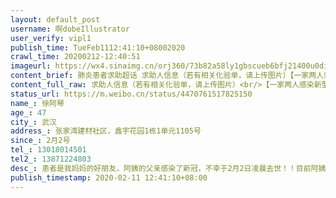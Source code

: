 ```yaml
---
layout: default_post
username: 啊dobeIllustrator
user_verify: vipl1
publish_time: TueFeb1112:41:10+08002020
crawl_time: 20200212-12:40:51
imageurl: https://wx4.sinaimg.cn/orj360/73b82a58ly1gbscueb6bfj21400u0dix.jpg,https://wx4.sinaimg.cn/orj360/73b82a58ly1gbsctf6sg0j20q01a876v.jpg,https://wx2.sinaimg.cn/orj360/73b82a58ly1gbsctfo238j20ku112n0l.jpg
content_brief: 肺炎患者求助超话 求助人信息（若有相关化验单，请上传图片）【一家两人感染新型肺炎，一人已死亡！】【姓名】徐阿琴【年龄】47【所在城市】武汉【所在小区、社区】张家湾建材社区，鑫宇花园1栋1单元1105号【患病时间】2月2号【联系方式】13018014501【其他紧急联系人】13871224803【病情 ...全文
content_full_raw: 求助人信息（若有相关化验单，请上传图片）<br/>【一家两人感染新型肺炎，一人已死亡！】<br/>【姓名】徐阿琴<br/>【年龄】47<br/>【所在城市】武汉<br/>【所在小区、社区】张家湾建材社区，鑫宇花园1栋1单元1105号<br/>【患病时间】2月2号<br/>【联系方式】13018014501<br/>【其他紧急联系人】13871224803<br/>【病情描述】患者是我妈妈的好朋友，阿姨的父亲感染了新冠，不幸于2月2日凌晨去世！！目前阿姨已核酸ct确诊新冠，连续5天高烧39度，咳嗽，胸闷，呼吸困难！！社区只是安排到附近宾馆隔离却无法提供治疗！<br/>今天早上阿姨给我妈妈发微信求救，说呼吸极度困难快撑不住了！！<spanclass="url-icon"><imgalt=[泪]src="//h5.sinaimg.cn/m/emoticon/icon/default/d_lei-1b4b02f8b1.png"style="width:1em;height:1em;"/></span><spanclass="url-icon"><imgalt=[泪]src="//h5.sinaimg.cn/m/emoticon/icon/default/d_lei-1b4b02f8b1.png"style="width:1em;height:1em;"/></span><spanclass="url-icon"><imgalt=[泪]src="//h5.sinaimg.cn/m/emoticon/icon/default/d_lei-1b4b02f8b1.png"style="width:1em;height:1em;"/></span><spanclass="url-icon"><imgalt=[泪]src="//h5.sinaimg.cn/m/emoticon/icon/default/d_lei-1b4b02f8b1.png"style="width:1em;height:1em;"/></span>阿姨的心情也非常抑郁，爸爸刚去世，和老公也正在闹离婚！目前的生理和心理状况都非常不好！！希望通过微博能够给予帮助，尽快救治！！拜托🙏<ahref='/n/央视新闻'>@央视新闻</a><ahref='/n/人民日报'>@人民日报</a><ahref='/n/人民网'>@人民网</a><ahref='/n/澎湃新闻'>@澎湃新闻</a><ahref='/n/新华日报'>@新华日报</a><ahref='/n/姚晨'>@姚晨</a>
status_url: https://m.weibo.cn/status/4470761517825150
name_: 徐阿琴
age_: 47
city_: 武汉
address_: 张家湾建材社区，鑫宇花园1栋1单元1105号
since_: 2月2号
tel_: 13018014501
tel2_: 13871224803
desc_: 患者是我妈妈的好朋友，阿姨的父亲感染了新冠，不幸于2月2日凌晨去世！！目前阿姨已核酸ct确诊新冠，连续5天高烧39度，咳嗽，胸闷，呼吸困难！！社区只是安排到附近宾馆隔离却无法提供治疗！今天早上阿姨给我妈妈发微信求救，说呼吸极度困难快撑不住了！！<spanclass="url-icon"><imgalt=[泪]src="//h5.sinaimg.cn/m/emoticon/icon/default/d_lei-1b4b02f8b1.png"style="width1em;height1em;"/></span><spanclass="url-icon"><imgalt=[泪]src="//h5.sinaimg.cn/m/emoticon/icon/default/d_lei-1b4b02f8b1.png"style="width1em;height1em;"/></span><spanclass="url-icon"><imgalt=[泪]src="//h5.sinaimg.cn/m/emoticon/icon/default/d_lei-1b4b02f8b1.png"style="width1em;height1em;"/></span><spanclass="url-icon"><imgalt=[泪]src="//h5.sinaimg.cn/m/emoticon/icon/default/d_lei-1b4b02f8b1.png"style="width1em;height1em;"/></span>阿姨的心情也非常抑郁，爸爸刚去世，和老公也正在闹离婚！目前的生理和心理状况都非常不好！！希望通过微博能够给予帮助，尽快救治！！拜托🙏<ahref='/n/央视新闻'>@央视新闻</a><ahref='/n/人民日报'>@人民日报</a><ahref='/n/人民网'>@人民网</a><ahref='/n/澎湃新闻'>@澎湃新闻</a><ahref='/n/新华日报'>@新华日报</a><ahref='/n/姚晨'>@姚晨</a>
publish_timestamp: 2020-02-11 12:41:10+08:00
---
```

